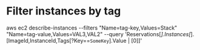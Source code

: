  # Filter instances by tag
 aws ec2 describe-instances --filters  "Name=tag-key,Values=Stack" "Name=tag-value,Values=VAL3,VAL2" --query 'Reservations[*].Instances[*].[ImageId,InstanceId,Tags[?Key==`SomeKey`].Value | [0]]'

